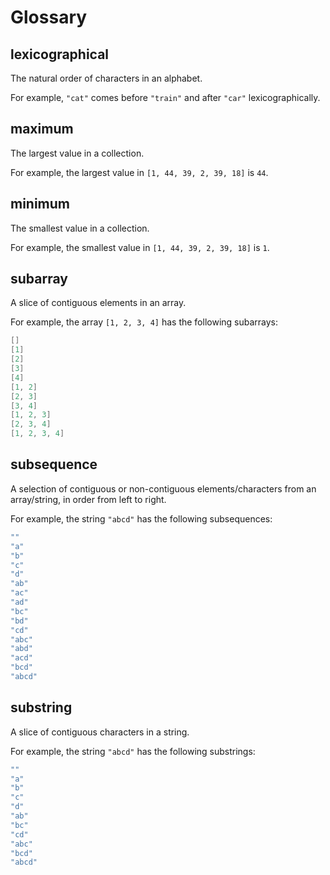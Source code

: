 # Glossary

## lexicographical
The natural order of characters in an alphabet.

For example, `"cat"` comes before `"train"` and after `"car"` lexicographically.

## maximum
The largest value in a collection.

For example, the largest value in `[1, 44, 39, 2, 39, 18]` is `44`.

## minimum
The smallest value in a collection.

For example, the smallest value in `[1, 44, 39, 2, 39, 18]` is `1`.

## subarray
A slice of contiguous elements in an array.

For example, the array `[1, 2, 3, 4]` has the following subarrays:

```java
[]
[1]
[2]
[3]
[4]
[1, 2]
[2, 3]
[3, 4]
[1, 2, 3]
[2, 3, 4]
[1, 2, 3, 4]
```

## subsequence
A selection of contiguous or non-contiguous elements/characters from an array/string, in order from left to right.

For example, the string `"abcd"` has the following subsequences:

```java
""
"a"
"b"
"c"
"d"
"ab"
"ac"
"ad"
"bc"
"bd"
"cd"
"abc"
"abd"
"acd"
"bcd"
"abcd"
```

## substring
A slice of contiguous characters in a string.

For example, the string `"abcd"` has the following substrings:

```java
""
"a"
"b"
"c"
"d"
"ab"
"bc"
"cd"
"abc"
"bcd"
"abcd"
```
